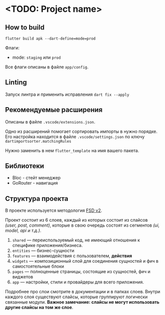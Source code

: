 # <TODO: Project name>

<description>

## How to build

~~~shell
flutter build apk --dart-define=mode=prod
~~~

Флаги:

* mode: `staging` или `prod` 

Все флаги описаны в файле `app/config`.

## Linting

Запуск линтра и применить исправления `dart fix --apply`

## Рекомендуемые расширения

Описаны в файле `.vscode/extensions.json`.

Одно из расширений помогает сортировать импорты в нужно порядке. Его настройка находится в файле `.vscode/settings.json` по ключу `dartimportsorter.matchingRules`

Нужно заменить в нем `flutter_template` на имя вашего пакета.

## Библиотеки

* Bloc - стейт менеджер
* GoRouter - навигация

## Структура проекта

В проекте используется методология [FSD v2](https://feature-sliced.design/ru/docs/get-started/overview).

Проект состоит из 6 слоев, каждый из которых состоит из слайсов *(user, post, comment)*, которые в свою очередь состоят из сегментов *(ui, model, api и т.д.)*.

1. `shared` — переиспользуемый код, не имеющий отношения к специфике приложения/бизнеса.
2. `entities` — бизнес-сущности
3. `features` — взаимодействия с пользователем, **действия**
4. `widgets` — композиционный слой для соединения сущностей и фич в самостоятельные блоки
5. `pages` — полноценные страницы, состоящие из сущностей, фич и виджетов
6. `app` — настройки, стили и провайдеры для всего приложения.

Подробнее про слои смотрите в документации и в папках слоев. Внутри каждого слоя существуют слайсы, которые группируют логически связанные модули. **Важное замечание: слайсы не могут использовать другие слайсы на том же слое**.
